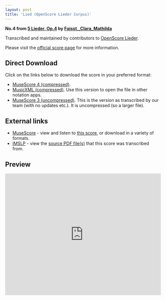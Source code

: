 ```yaml
---
layout: post
title: 'Lied (OpenScore Lieder Corpus)'
---
```


__No.4 from [5 Lieder, Op.4](https://fourscoreandmore.org/openscore/lieder/Faisst%2C_Clara_Mathilda/5_Lieder%2C_Op.4/) by [Faisst,_Clara_Mathilda](https://fourscoreandmore.org/openscore/lieder/Faisst%2C_Clara_Mathilda)__

Transcribed and maintained by contributors to [OpenScore Lieder].

Please visit the [official score page] for more information.

[official score page]: https://musescore.com/openscore-lieder-corpus/scores/6179305
[OpenScore Lieder]: https://musescore.com/openscore-lieder-corpus

## Direct Download

Click on the links below to download the score in your preferred format:
- [MuseScore 4 (compressed)](https://fourscoreandmore.org/openscore/lieder/Faisst%2C_Clara_Mathilda/5_Lieder%2C_Op.4/4_Lied.mscz).
- [MusicXML (compressed)](https://fourscoreandmore.org/openscore/lieder/Faisst%2C_Clara_Mathilda/5_Lieder%2C_Op.4/4_Lied.mxl). Use this version to open the file in other notation apps.
- [MuseScore 3 (uncompressed)](https://raw.githubusercontent.com/OpenScore/Lieder/refs/heads/main/scores/Faisst%2C_Clara_Mathilda/5_Lieder%2C_Op.4/4_Lied/lc6179305.mscx). This is the version as transcribed by our team (with no updates etc.). It is uncompressed (so a larger file).

## External links

- [MuseScore] - view and listen to [this score][MuseScore], or download in a variety of formats.
- [IMSLP] - view the [source PDF file(s)][IMSLP] that this score was transcribed from.

[MuseScore]: https://musescore.com/score/6179305
[IMSLP]: https://imslp.org/wiki/Special:ReverseLookup/621606

## Preview

<iframe width="100%" height="394" src="https://musescore.com/openscore-lieder-corpus/scores/6179305/embed" frameborder="0" allowfullscreen allow="autoplay; fullscreen"></iframe>

